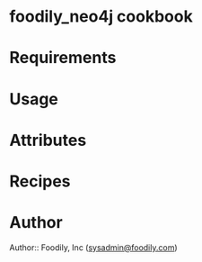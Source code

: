 # foodily_neo4j cookbook

# Requirements

# Usage

# Attributes

# Recipes

# Author

Author:: Foodily, Inc (<sysadmin@foodily.com>)
